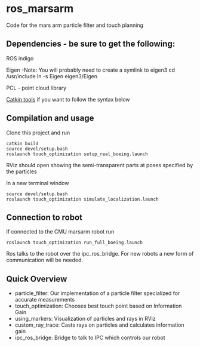 # ros_marsarm
Code for the mars arm particle filter and touch planning

## Dependencies - be sure to get the following:
ROS indigo

Eigen
-Note: You will probably need to create a symlink to eigen3
cd /usr/include
ln -s Eigen eigen3/Eigen

PCL - point cloud library


[Catkin tools](https://catkin-tools.readthedocs.io/en/latest/) if you want to follow the syntax below

## Compilation and usage
Clone this project and run
```
catkin build
source devel/setup.bash
roslaunch touch_optimization setup_real_boeing.launch 
```
RViz should open showing the semi-transparent parts at poses specified by the particles

In a new terminal window
```
source devel/setup.bash
roslaunch touch_optimization simulate_localization.launch
```


## Connection to robot
If connected to the CMU marsarm robot run
```
roslaunch touch_optimization run_full_boeing.launch
```
Ros talks to the robot over the ipc_ros_bridge. For new robots a new form of communication will be needed.


## Quick Overview
* particle_filter: Our implementation of a particle filter specialized for accurate measurements
* touch_optimization: Chooses best touch point based on Information Gain
* using_markers: Visualization of particles and rays in RViz
* custom_ray_trace: Casts rays on particles and calculates information gain
* ipc_ros_bridge: Bridge to talk to IPC which controls our robot
